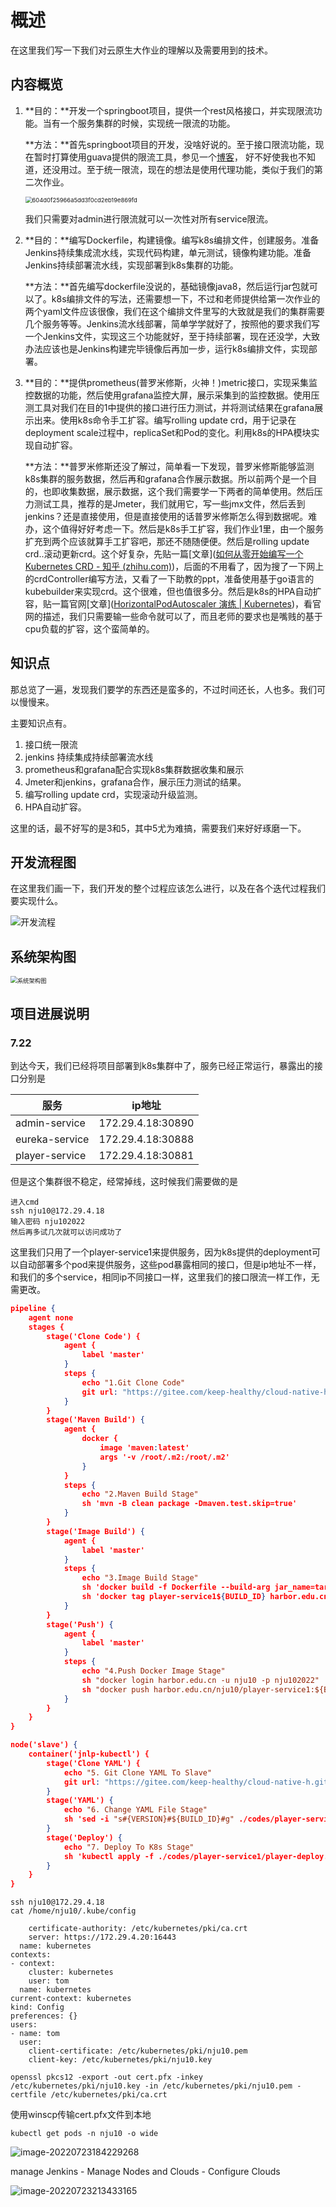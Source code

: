 # 概述

在这里我们写一下我们对云原生大作业的理解以及需要用到的技术。

## 内容概览

1. **目的：**开发一个springboot项目，提供一个rest风格接口，并实现限流功能。当有一个服务集群的时候，实现统一限流的功能。

   **方法：**首先springboot项目的开发，没啥好说的。至于接口限流功能，现在暂时打算使用guava提供的限流工具，参见一个[博客](https://blog.csdn.net/linzhiqiang0316/article/details/89393225)， 好不好使我也不知道，还没用过。至于统一限流，现在的想法是使用代理功能，类似于我们的第二次作业。

   <img src="resourece/pictures/604d0f25966a5dd3f0cd2eb19e869fd.png" alt="604d0f25966a5dd3f0cd2eb19e869fd" style="zoom:67%;" />

   我们只需要对admin进行限流就可以一次性对所有service限流。

2. **目的：**编写Dockerfile，构建镜像。编写k8s编排文件，创建服务。准备Jenkins持续集成流水线，实现代码构建，单元测试，镜像构建功能。准备Jenkins持续部署流水线，实现部署到k8s集群的功能。

   **方法：**首先编写dockerfile没说的，基础镜像java8，然后运行jar包就可以了。k8s编排文件的写法，还需要想一下，不过和老师提供给第一次作业的两个yaml文件应该很像，我们在这个编排文件里写的大致就是我们的集群需要几个服务等等。Jenkins流水线部署，简单学学就好了，按照他的要求我们写一个Jenkins文件，实现这三个功能就好，至于持续部署，现在还没学，大致办法应该也是Jenkins构建完毕镜像后再加一步，运行k8s编排文件，实现部署。

3. **目的：**提供prometheus(普罗米修斯，火神！)metric接口，实现采集监控数据的功能，然后使用grafana监控大屏，展示采集到的监控数据。使用压测工具对我们在目的1中提供的接口进行压力测试，并将测试结果在grafana展示出来。使用k8s命令手工扩容。编写rolling update crd，用于记录在deployment scale过程中，replicaSet和Pod的变化。利用k8s的HPA模块实现自动扩容。

   **方法：**普罗米修斯还没了解过，简单看一下发现，普罗米修斯能够监测k8s集群的服务数据，然后再和grafana合作展示数据。所以前两个是一个目的，也即收集数据，展示数据，这个我们需要学一下两者的简单使用。然后压力测试工具，推荐的是Jmeter，我们就用它，写一些jmx文件，然后丢到jenkins？还是直接使用，但是直接使用的话普罗米修斯怎么得到数据呢。难办，这个值得好好考虑一下。然后是k8s手工扩容，我们作业1里，由一个服务扩充到两个应该就算手工扩容吧，那还不随随便便。然后是rolling update crd..滚动更新crd。这个好复杂，先贴一篇[文章]([如何从零开始编写一个Kubernetes CRD - 知乎 (zhihu.com)](https://zhuanlan.zhihu.com/p/52367044))，后面的不用看了，因为搜了一下网上的crdController编写方法，又看了一下助教的ppt，准备使用基于go语言的kubebuilder来实现crd。这个很难，但也值很多分。然后是k8s的HPA自动扩容，贴一篇官网[文章]([HorizontalPodAutoscaler 演练 | Kubernetes](https://kubernetes.io/zh-cn/docs/tasks/run-application/horizontal-pod-autoscale-walkthrough/))，看官网的描述，我们只需要输一些命令就可以了，而且老师的要求也是嘴贱的基于cpu负载的扩容，这个蛮简单的。

## 知识点

那总览了一遍，发现我们要学的东西还是蛮多的，不过时间还长，人也多。我们可以慢慢来。

主要知识点有。

1. 接口统一限流
2. jenkins 持续集成持续部署流水线
3. prometheus和grafana配合实现k8s集群数据收集和展示
4. Jmeter和jenkins，grafana合作，展示压力测试的结果。
5. 编写rolling update crd，实现滚动升级监测。
6. HPA自动扩容。

这里的话，最不好写的是3和5，其中5尤为难搞，需要我们来好好琢磨一下。

## 开发流程图

在这里我们画一下，我们开发的整个过程应该怎么进行，以及在各个迭代过程我们要实现什么。

![开发流程](resourece/pictures/开发流程.png)

## 系统架构图

<img src="resourece/pictures/系统架构图.png" alt="系统架构图" style="zoom:67%;" />

## 项目进展说明

### 7.22

到达今天，我们已经将项目部署到k8s集群中了，服务已经正常运行，暴露出的接口分别是

| 服务           | ip地址            |
| -------------- | ----------------- |
| admin-service  | 172.29.4.18:30890 |
| eureka-service | 172.29.4.18:30888 |
| player-service | 172.29.4.18:30881 |

但是这个集群很不稳定，经常掉线，这时候我们需要做的是

```
进入cmd
ssh nju10@172.29.4.18
输入密码 nju102022
然后再多试几次就可以访问成功了
```



这里我们只用了一个player-service1来提供服务，因为k8s提供的deployment可以自动部署多个pod来提供服务，这些pod暴露相同的接口，但是ip地址不一样，和我们的多个service，相同ip不同接口一样，这里我们的接口限流一样工作，无需更改。

```json
pipeline {
  	agent none
    stages {
        stage('Clone Code') {
            agent {
            	label 'master'
        	}
        	steps {
                echo "1.Git Clone Code"
                git url: "https://gitee.com/keep-healthy/cloud-native-h.git"
            }
    	}
        stage('Maven Build') {
            agent {
            	docker {
                    image 'maven:latest'
                    args '-v /root/.m2:/root/.m2'
                }
        	}
            steps {
                echo "2.Maven Build Stage"
                sh 'mvn -B clean package -Dmaven.test.skip=true'
            }
		}
        stage('Image Build') {
            agent {
                label 'master'
            }
            steps {
                echo "3.Image Build Stage"
                sh 'docker build -f Dockerfile --build-arg jar_name=target/player-service1-0.0.1-SNAPSHOT.jar -t player-service1:${BUILD_ID} . '
                sh 'docker tag player-service1${BUILD_ID} harbor.edu.cn/nju10/player-service1:${BUILD_ID}'
            }
        }
        stage('Push') {
            agent {
                label 'master'
            }
            steps {
                echo "4.Push Docker Image Stage"
                sh "docker login harbor.edu.cn -u nju10 -p nju102022"
                sh "docker push harbor.edu.cn/nju10/player-service1:${BUILD_ID}"
            }
        }
	}
}

node('slave') {
    container('jnlp-kubectl') {
        stage('Clone YAML') {
            echo "5. Git Clone YAML To Slave"
            git url: "https://gitee.com/keep-healthy/cloud-native-h.git"
        }
        stage('YAML') {
            echo "6. Change YAML File Stage"
            sh 'sed -i "s#{VERSION}#${BUILD_ID}#g" ./codes/player-service1/player-deploy.yaml'
        }
        stage('Deploy') {
            echo "7. Deploy To K8s Stage"
            sh 'kubectl apply -f ./codes/player-service1/player-deploy.yaml'
        }
    }
}

```

```
ssh nju10@172.29.4.18
cat /home/nju10/.kube/config
```

```
    certificate-authority: /etc/kubernetes/pki/ca.crt
    server: https://172.29.4.20:16443
  name: kubernetes
contexts:
- context:
    cluster: kubernetes
    user: tom
  name: kubernetes
current-context: kubernetes
kind: Config
preferences: {}
users:
- name: tom
  user:
    client-certificate: /etc/kubernetes/pki/nju10.pem
    client-key: /etc/kubernetes/pki/nju10.key
```



```
openssl pkcs12 -export -out cert.pfx -inkey /etc/kubernetes/pki/nju10.key -in /etc/kubernetes/pki/nju10.pem -certfile /etc/kubernetes/pki/ca.crt
```

使用winscp传输cert.pfx文件到本地



```
kubectl get pods -n nju10 -o wide
```

![image-20220723184229268](../../../../../AppData/Roaming/Typora/typora-user-images/image-20220723184229268.png)

 manage Jenkins - Manage Nodes and Clouds - Configure Clouds

![image-20220723213433165](../../../../../AppData/Roaming/Typora/typora-user-images/image-20220723213433165.png)